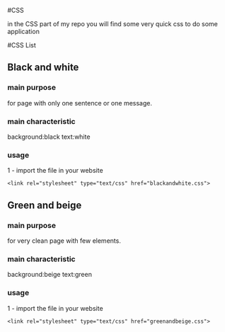 #CSS

in the CSS part of my repo you will find some very quick css to do some application

#CSS List

## Black and white

### main purpose

for page with only one sentence or one message.

### main characteristic
 background:black
 text:white

### usage

1 - import the file in your website
```
<link rel="stylesheet" type="text/css" href="blackandwhite.css">
```

## Green and beige

### main purpose 

for very clean page with few elements.

### main characteristic
 background:beige
 text:green

### usage

1 - import the file in your website
```
<link rel="stylesheet" type="text/css" href="greenandbeige.css">
```
